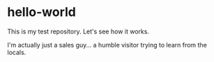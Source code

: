 # hello-world
This is my test repository. Let's see how it works.

I'm actually just a sales guy... a humble visitor trying to learn from the locals.
